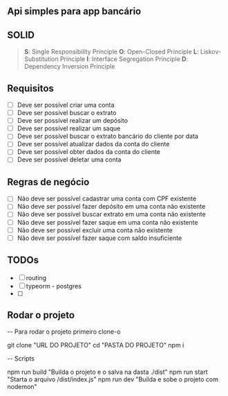 ## Api simples para app bancário

## SOLID

> **S**: Single Responsibility Principle
> **O**: Open-Closed Principle
> **L**: Liskov-Substitution Principle
> **I**: Interface Segregation Principle
> **D**: Dependency Inversion Principle

## Requisitos

- [ ] Deve ser possível criar uma conta
- [ ] Deve ser possível buscar o extrato
- [ ] Deve ser possível realizar um depósito
- [ ] Deve ser possível realizar um saque
- [ ] Deve ser possível buscar o extrato bancário do cliente por data
- [ ] Deve ser possível atualizar dados da conta do cliente
- [ ] Deve ser possível obter dados da conta do cliente
- [ ] Deve ser possível deletar uma conta

## Regras de negócio

- [ ] Não deve ser possível cadastrar uma conta com CPF existente
- [ ] Não deve ser possível fazer depósito em uma conta não existente
- [ ] Não deve ser possível buscar extrato em uma conta não existente
- [ ] Não deve ser possível fazer saque em uma conta não existente
- [ ] Não deve ser possível excluir uma conta não existente
- [ ] Não deve ser possível fazer saque com saldo insuficiente

## TODOs

- [ ] routing
- [ ] typeorm - postgres
- [ ]

## Rodar o projeto

-- Para rodar o projeto primeiro clone-o

git clone "URL DO PROJETO"
cd "PASTA DO PROJETO"
npm i

-- Scripts

npm run build "Builda o projeto e o salva na dasta ./dist"
npm run start "Starta o arquivo /dist/index.js"
npm run dev "Builda e sobe o projeto com nodemon"
